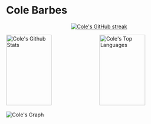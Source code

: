 # Cole Barbes



<p align="center">
  <a href="https://github.com/cbarbes1">
    <img src="https://github-readme-streak-stats.herokuapp.com/?user=cbarbes1&theme=radical&border=7F3FBF&background=0D1117" alt="Cole's GitHub streak"/>
  </a>
</p>

<a> 
    <a href="https://github.com/cbarbes1"><img alt="Cole's Github Stats" src="https://denvercoder1-github-readme-stats.vercel.app/api?username=cbarbes1&show_icons=true&count_private=true&theme=react&border_color=7F3FBF&bg_color=0D1117&title_color=F85D7F&icon_color=F8D866" height="192px" width="49.5%"/></a>
  <a href="https://github.com/cbarbes1"><img alt="Cole's Top Languages" src="https://denvercoder1-github-readme-stats.vercel.app/api/top-langs/?username=cbarbes1&langs_count=8&layout=compact&theme=react&border_color=7F3FBF&bg_color=0D1117&title_color=F85D7F&icon_color=F8D866" height="192px" width="49.5%"/></a>
  <br/>
</a>

![Cole's Graph](https://github-readme-activity-graph.vercel.app/graph?username=cbarbes1&custom_title=Cole's%20GitHub%20Activity%20Graph&bg_color=0D1117&color=7F3FBF&line=7F3FBF&point=7F3FBF&area_color=FFFFFF&title_color=FFFFFF&area=true)
